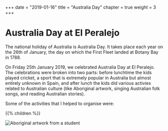 +++
date = "2019-01-16"
title = "Australia Day"
chapter = true
weight = 3
+++

# Australia Day at El Peralejo

The national holiday of Australia is Australia Day. It takes place each year on the 26th of January, the day on which the First Fleet landed at Botany Bay in 1788.

On Friday 25th January 2019, we celebrated Australia Day at El Peralejo. The celebrations were broken into two parts: before lunchtime the kids played cricket, a sport that is extremely popular in Australia but almost entirely unknown in Spain, and after lunch the kids did various activies related to Australian culture (like Aboriginal artwork, singing Australian folk songs, and reading Australian stories).

Some of the activities that I helped to organise were:

{{% children %}}

![Aboriginal artwork from a student](/assistant-portfolio/img/australia-day/aboriginal-art.jpg)